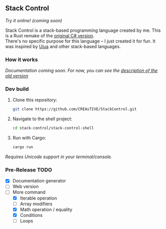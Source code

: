 Stack Control  
---
*Try it online! (coming soon)*  

Stack Control is a stack-based programming language created by me. This is a Rust remake of the [original C# version](https://github.com/CREAsTIVE/StackControl-Deprecated).  
There's no specific purpose for this language – I just created it for fun. It was inspired by [Uiua](https://www.uiua.org/) and other stack-based languages.  

### How it works  
*Documentation coming soon. For now, you can see the [description of the old version](https://github.com/CREAsTIVE/StackControl-Deprecated/blob/master/README.md)*  

### Dev build  
1. Clone this repository:  
   ```bash
   git clone https://github.com/CREAsTIVE/StackControl.git
   ```
2. Navigate to the shell project:  
   ```bash
   cd stack-control/stack-control-shell
   ```
3. Run with Cargo:  
   ```bash
   cargo run
   ```  
*Requires Unicode support in your terminal/console.*  

### Pre-Release TODO
- [x] Documentation generator
- [ ] Web version
- [ ] More command
  - [x] Iterable operation
  - [ ] Array modifiers
  - [x] Math operation / equality
  - [x] Conditions
  - [ ] Loops